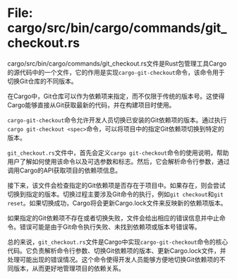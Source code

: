 # File: cargo/src/bin/cargo/commands/git_checkout.rs

cargo/src/bin/cargo/commands/git_checkout.rs文件是Rust包管理工具Cargo的源代码中的一个文件，它的作用是实现`cargo-git-checkout`命令，该命令用于切换Git仓库的不同版本。

在Cargo中，Git仓库可以作为依赖项来指定，而不仅限于传统的版本号。这使得Cargo能够直接从Git获取最新的代码，并在构建项目时使用。

`cargo-git-checkout`命令允许开发人员切换已安装的Git依赖项的版本。通过执行`cargo git-checkout <spec>`命令，可以将项目中的指定Git依赖项切换到特定的版本。

`git_checkout.rs`文件中，首先会定义`cargo git-checkout`命令的使用说明，帮助用户了解如何使用该命令以及可选参数和标志。然后，它会解析命令行参数，通过调用Cargo的API获取项目的依赖项信息。

接下来，该文件会检查指定的Git依赖项是否存在于项目中。如果存在，则会尝试切换到指定的版本。切换过程主要涉及Git命令的执行，例如`git checkout`和`git reset`。如果切换成功，Cargo将会更新Cargo.lock文件来反映新的依赖项版本。

如果指定的Git依赖项不存在或者切换失败，文件会给出相应的错误信息并中止命令。错误可能是由于Git命令执行失败、未找到依赖项或版本号错误等。

总的来说，`git_checkout.rs`文件是Cargo中实现`cargo-git-checkout`命令的核心代码。它负责解析命令行参数、切换Git依赖项的版本、更新Cargo.lock文件，并处理可能出现的错误情况。这个命令使得开发人员能够方便地切换Git依赖项的不同版本，从而更好地管理项目的依赖关系。

